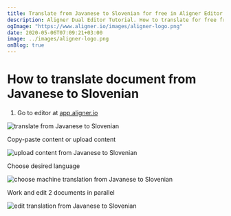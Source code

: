 ```yaml
---
title: Translate from Javanese to Slovenian for free in Aligner Editor
description: Aligner Dual Editor Tutorial. How to translate for free from Javanese to Slovenian. Aligner is multilingual document management platform. 
ogImage: "https://www.aligner.io/images/aligner-logo.png"
date: 2020-05-06T07:09:21+03:00
image: ../images/aligner-logo.png
onBlog: true
---
```


# How to translate document from Javanese to Slovenian

1. Go to editor at [app.aligner.io](https://app.aligner.io "Aligner App web page")

![translate from Javanese to Slovenian](../aligner-blank-editor.png "translate from Javanese to Slovenian")

Copy-paste content or upload content

![upload content from Javanese to Slovenian](../aligner-uploaded-document.png "upload content from Javanese to Slovenian")

Choose desired language

![choose machine translation from Javanese to Slovenian](../aligner-language-dropdown.png "choose machine translation from Javanese to Slovenian")

Work and edit 2 documents in parallel

![edit translation from Javanese to Slovenian](../aligner-double-sitded-editor.png "edit translation from Javanese to Slovenian")

